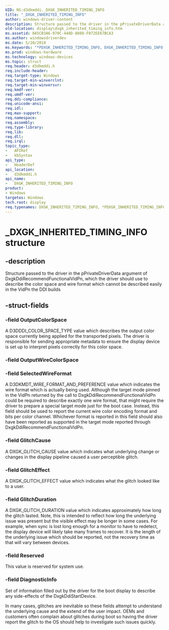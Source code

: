 ```yaml
---
UID: NS:d3dkmddi._DXGK_INHERITED_TIMING_INFO
title: "_DXGK_INHERITED_TIMING_INFO"
author: windows-driver-content
description: Structure passed to the driver in the pPrivateDriverData argument of DxgkDdiRecommendFunctionalVidPn, which the driver should use to describe the color space and wire format which cannot be described easily in the VidPn the DDI builds.
old-location: display\dxgk_inherited_timing_info.htm
ms.assetid: 8A5CB3A6-970C-448D-8808-F072EE67BCA3
ms.author: windowsdriverdev
ms.date: 5/10/2018
ms.keywords: "*PDXGK_INHERITED_TIMING_INFO, DXGK_INHERITED_TIMING_INFO, DXGK_INHERITED_TIMING_INFO structure [Display Devices], PDXGK_INHERITED_TIMING_INFO, PDXGK_INHERITED_TIMING_INFO structure pointer [Display Devices], _DXGK_INHERITED_TIMING_INFO, d3dkmddi/DXGK_INHERITED_TIMING_INFO, d3dkmddi/PDXGK_INHERITED_TIMING_INFO, display.dxgk_inherited_timing_info"
ms.prod: windows-hardware
ms.technology: windows-devices
ms.topic: struct
req.header: d3dkmddi.h
req.include-header: 
req.target-type: Windows
req.target-min-winverclnt: 
req.target-min-winversvr: 
req.kmdf-ver: 
req.umdf-ver: 
req.ddi-compliance: 
req.unicode-ansi: 
req.idl: 
req.max-support: 
req.namespace: 
req.assembly: 
req.type-library: 
req.lib: 
req.dll: 
req.irql: 
topic_type:
-	APIRef
-	kbSyntax
api_type:
-	HeaderDef
api_location:
-	d3dkmddi.h
api_name:
-	DXGK_INHERITED_TIMING_INFO
product:
- Windows
targetos: Windows
tech.root: display
req.typenames: DXGK_INHERITED_TIMING_INFO, *PDXGK_INHERITED_TIMING_INFO
---
```


# _DXGK_INHERITED_TIMING_INFO structure


## -description


Structure passed to the driver in the pPrivateDriverData argument of DxgkDdiRecommendFunctionalVidPn, which the driver should use to describe the color space and wire format which cannot be described easily in the VidPn the DDI builds


## -struct-fields




### -field OutputColorSpace

A D3DDDI_COLOR_SPACE_TYPE value which describes the output color space currently being applied for the transported pixels.  The driver is responsible for sending appropriate metadata to ensure the display device is set up to interpret pixels correctly for this color space. 


### -field OutputWireColorSpace

 


### -field SelectedWireFormat

 A D3DKMDT_WIRE_FORMAT_AND_PREFERENCE value which indicates the wire format which is actually being used.  Although the target mode pinned in the VidPn returned by the call to DxgkDdiRecommendFunctionalVidPn could be required to describe exactly one wire format, that might require the driver to prepare a special target mode just for the boot case.  Instead, this field should be used to report the current wire color encoding format and bits per color channel.  Whichever format is reported in this field should also have been reported as supported in the target mode reported through DxgkDdiRecommendFunctionalVidPn.


### -field GlitchCause

A DXGK_GLITCH_CAUSE value which indicates what underlying change or changes in the display pipeline caused a user perceptible glitch.


### -field GlitchEffect

A DXGK_GLITCH_EFFECT value which indicates what the glitch looked like to a user.


### -field GlitchDuration

A DXGK_GLITCH_DURATION value which indicates approximately how long the glitch lasted.  Note, this is intended to reflect how long the underlying issue was present but the visible effect may be longer in some cases.  For example, when sync is lost long enough for a monitor to have to redetect, the display device will likely take many frames to recover.  It is the length of the underlying issue which should be reported, not the recovery time as that will vary between devices.


### -field Reserved

This value is reserved for system use.


### -field DiagnosticInfo

Set of information filled out by the driver for the boot display to describe any side-effects of the DxgkDdiStartDevice.  



In many cases, glitches are inevitable so these fields attempt to understand the underlying cause and the extend of the user impact.  OEMs and customers often complain about glitches during boot so having the driver report the glitch to the OS should help to investigate such issues quickly.


